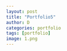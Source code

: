 ```yaml
---
layout: post
title: "Portfolio5"
author: D
categories: portfolio
tags: [portfolio]
image: 1.png
---
```

